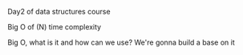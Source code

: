 Day2 of data structures course

Big O of (N) time complexity

Big O, what is it and how can we use? We're gonna build a base on it 